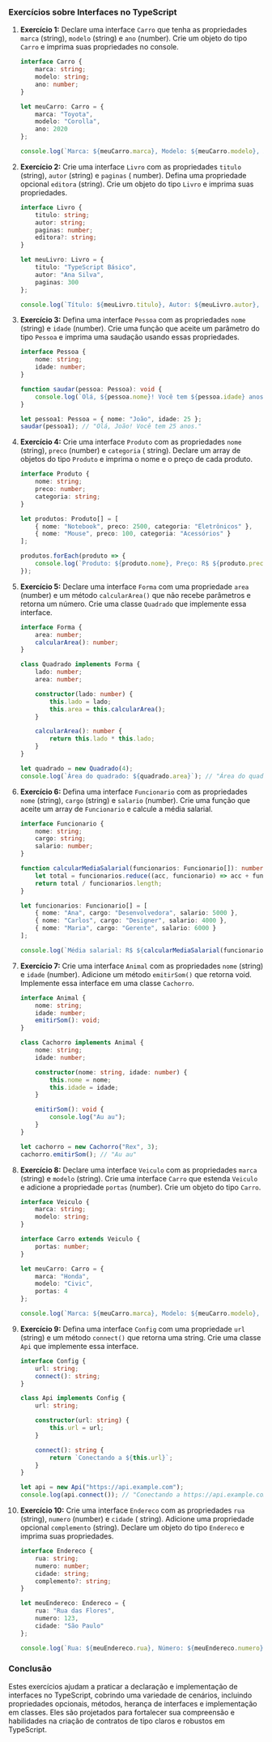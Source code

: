 ### Exercícios sobre Interfaces no TypeScript

1. **Exercício 1:** Declare uma interface `Carro` que tenha as propriedades `marca` (string), `modelo` (string)
   e `ano` (number). Crie um objeto do tipo `Carro` e imprima suas propriedades no console.

   ```typescript
   interface Carro {
       marca: string;
       modelo: string;
       ano: number;
   }

   let meuCarro: Carro = {
       marca: "Toyota",
       modelo: "Corolla",
       ano: 2020
   };

   console.log(`Marca: ${meuCarro.marca}, Modelo: ${meuCarro.modelo}, Ano: ${meuCarro.ano}`);
   ```

2. **Exercício 2:** Crie uma interface `Livro` com as propriedades `titulo` (string), `autor` (string) e `paginas` (
   number). Defina uma propriedade opcional `editora` (string). Crie um objeto do tipo `Livro` e imprima suas
   propriedades.

   ```typescript
   interface Livro {
       titulo: string;
       autor: string;
       paginas: number;
       editora?: string;
   }

   let meuLivro: Livro = {
       titulo: "TypeScript Básico",
       autor: "Ana Silva",
       paginas: 300
   };

   console.log(`Título: ${meuLivro.titulo}, Autor: ${meuLivro.autor}, Páginas: ${meuLivro.paginas}`);
   ```

3. **Exercício 3:** Defina uma interface `Pessoa` com as propriedades `nome` (string) e `idade` (number). Crie uma
   função que aceite um parâmetro do tipo `Pessoa` e imprima uma saudação usando essas propriedades.

   ```typescript
   interface Pessoa {
       nome: string;
       idade: number;
   }

   function saudar(pessoa: Pessoa): void {
       console.log(`Olá, ${pessoa.nome}! Você tem ${pessoa.idade} anos.`);
   }

   let pessoa1: Pessoa = { nome: "João", idade: 25 };
   saudar(pessoa1); // "Olá, João! Você tem 25 anos."
   ```

4. **Exercício 4:** Crie uma interface `Produto` com as propriedades `nome` (string), `preco` (number) e `categoria` (
   string). Declare um array de objetos do tipo `Produto` e imprima o nome e o preço de cada produto.

   ```typescript
   interface Produto {
       nome: string;
       preco: number;
       categoria: string;
   }

   let produtos: Produto[] = [
       { nome: "Notebook", preco: 2500, categoria: "Eletrônicos" },
       { nome: "Mouse", preco: 100, categoria: "Acessórios" }
   ];

   produtos.forEach(produto => {
       console.log(`Produto: ${produto.nome}, Preço: R$ ${produto.preco}`);
   });
   ```

5. **Exercício 5:** Declare uma interface `Forma` com uma propriedade `area` (number) e um método `calcularArea()` que
   não recebe parâmetros e retorna um número. Crie uma classe `Quadrado` que implemente essa interface.

   ```typescript
   interface Forma {
       area: number;
       calcularArea(): number;
   }

   class Quadrado implements Forma {
       lado: number;
       area: number;

       constructor(lado: number) {
           this.lado = lado;
           this.area = this.calcularArea();
       }

       calcularArea(): number {
           return this.lado * this.lado;
       }
   }

   let quadrado = new Quadrado(4);
   console.log(`Área do quadrado: ${quadrado.area}`); // "Área do quadrado: 16"
   ```

6. **Exercício 6:** Defina uma interface `Funcionario` com as propriedades `nome` (string), `cargo` (string)
   e `salario` (number). Crie uma função que aceite um array de `Funcionario` e calcule a média salarial.

   ```typescript
   interface Funcionario {
       nome: string;
       cargo: string;
       salario: number;
   }

   function calcularMediaSalarial(funcionarios: Funcionario[]): number {
       let total = funcionarios.reduce((acc, funcionario) => acc + funcionario.salario, 0);
       return total / funcionarios.length;
   }

   let funcionarios: Funcionario[] = [
       { nome: "Ana", cargo: "Desenvolvedora", salario: 5000 },
       { nome: "Carlos", cargo: "Designer", salario: 4000 },
       { nome: "Maria", cargo: "Gerente", salario: 6000 }
   ];

   console.log(`Média salarial: R$ ${calcularMediaSalarial(funcionarios)}`); // "Média salarial: R$ 5000"
   ```

7. **Exercício 7:** Crie uma interface `Animal` com as propriedades `nome` (string) e `idade` (number). Adicione um
   método `emitirSom()` que retorna void. Implemente essa interface em uma classe `Cachorro`.

   ```typescript
   interface Animal {
       nome: string;
       idade: number;
       emitirSom(): void;
   }

   class Cachorro implements Animal {
       nome: string;
       idade: number;

       constructor(nome: string, idade: number) {
           this.nome = nome;
           this.idade = idade;
       }

       emitirSom(): void {
           console.log("Au au");
       }
   }

   let cachorro = new Cachorro("Rex", 3);
   cachorro.emitirSom(); // "Au au"
   ```

8. **Exercício 8:** Declare uma interface `Veiculo` com as propriedades `marca` (string) e `modelo` (string). Crie uma
   interface `Carro` que estenda `Veiculo` e adicione a propriedade `portas` (number). Crie um objeto do tipo `Carro`.

   ```typescript
   interface Veiculo {
       marca: string;
       modelo: string;
   }

   interface Carro extends Veiculo {
       portas: number;
   }

   let meuCarro: Carro = {
       marca: "Honda",
       modelo: "Civic",
       portas: 4
   };

   console.log(`Marca: ${meuCarro.marca}, Modelo: ${meuCarro.modelo}, Portas: ${meuCarro.portas}`);
   ```

9. **Exercício 9:** Defina uma interface `Config` com uma propriedade `url` (string) e um método `connect()` que retorna
   uma string. Crie uma classe `Api` que implemente essa interface.

   ```typescript
   interface Config {
       url: string;
       connect(): string;
   }

   class Api implements Config {
       url: string;

       constructor(url: string) {
           this.url = url;
       }

       connect(): string {
           return `Conectando a ${this.url}`;
       }
   }

   let api = new Api("https://api.example.com");
   console.log(api.connect()); // "Conectando a https://api.example.com"
   ```

10. **Exercício 10:** Crie uma interface `Endereco` com as propriedades `rua` (string), `numero` (number) e `cidade` (
    string). Adicione uma propriedade opcional `complemento` (string). Declare um objeto do tipo `Endereco` e imprima
    suas propriedades.

    ```typescript
    interface Endereco {
        rua: string;
        numero: number;
        cidade: string;
        complemento?: string;
    }

    let meuEndereco: Endereco = {
        rua: "Rua das Flores",
        numero: 123,
        cidade: "São Paulo"
    };

    console.log(`Rua: ${meuEndereco.rua}, Número: ${meuEndereco.numero}, Cidade: ${meuEndereco.cidade}`);
    ```

### Conclusão

Estes exercícios ajudam a praticar a declaração e implementação de interfaces no TypeScript, cobrindo uma variedade de
cenários, incluindo propriedades opcionais, métodos, herança de interfaces e implementação em classes. Eles são
projetados para fortalecer sua compreensão e habilidades na criação de contratos de tipo claros e robustos em
TypeScript.